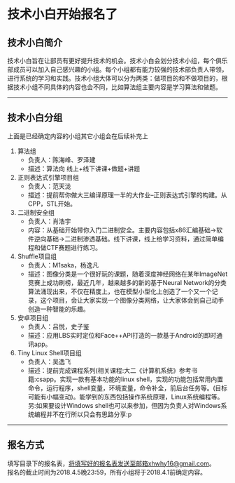 # 技术小白开始报名了

## 技术小白简介

技术小白旨在让部员有更好提升技术的机会。技术小白会划分技术小组，每个俱乐部成员可以加入自己感兴趣的小组。每个小组都有能力较强的技术部负责人带领，进行系统的学习和实践。技术小组大体可以分为两类：做项目的和不做项目的，根据技术小组不同具体的内容也会不同，比如算法组主要内容是学习算法和做题。

-----

## 技术小白分组
上面是已经确定内容的小组其它小组会在后续补充上
1. 算法组
	- 负责人：陈海峰、罗泽建
	- 描述：算法向 线上+线下讲课+做题+讲题
2. 正则表达式引擎项目组
	- 负责人：范天泷
	- 描述：提前帮你做大三编译原理一半的大作业–正则表达式引擎的构建。从CPP，STL开始。
3. 二进制安全组
	- 负责人：肖浩宇
	- 内容：从基础开始带你入门二进制安全。主要内容包括x86汇编基础->软件逆向基础->二进制渗透基础。线下讲课，线上给学习资料，通过简单编程和做CTF赛题进行练习。
4. Shuffle项目组
	- 负责人：M1saka，杨逸凡
	- 描述：图像分类是一个很好玩的课题，随着深度神经网络在某年ImageNet竞赛上成功刷榜，最近几年，越来越多的新的基于Neural Network的分类算法涌现出来，不仅在精度上，也在模型小型化上创造了一个又一个记录，这个项目，会让大家实现一个图像分类网络，让大家体会到自己动手创造一种智能的乐趣。
5. 安卓项目组
	- 负责人：吕悦，史子鉴
	- 描述：应用LBS实时定位和Face++API打造的一款基于Android的即时通讯app。
6. Tiny Linux Shell项目组
	- 负责人：吴逸飞
	- 描述：提前完成课程系列(相关课程:大二《计算机系统》参考书籍:csapp。实现一款有基本功能的linux shell，实现的功能包括常用内置命令，运行程序，shell变量，环境变量，命令补全，前后台任务等。(目标可能有小幅变动)。能学到的东西包括操作系统原理，Linux系统编程等。另:如果要设计Windows shell也可以来参加，但因为负责人对Windows系统编程并不在行所以只会有思路分享:p

-----

## 报名方式
填写目录下的报名表，将填写好的报名表发送至邮箱xhwhy16@gmail.com。<br>
报名的截止时间为2018.4.5晚23:59，所有小组将于2018.4.1前确定内容。
